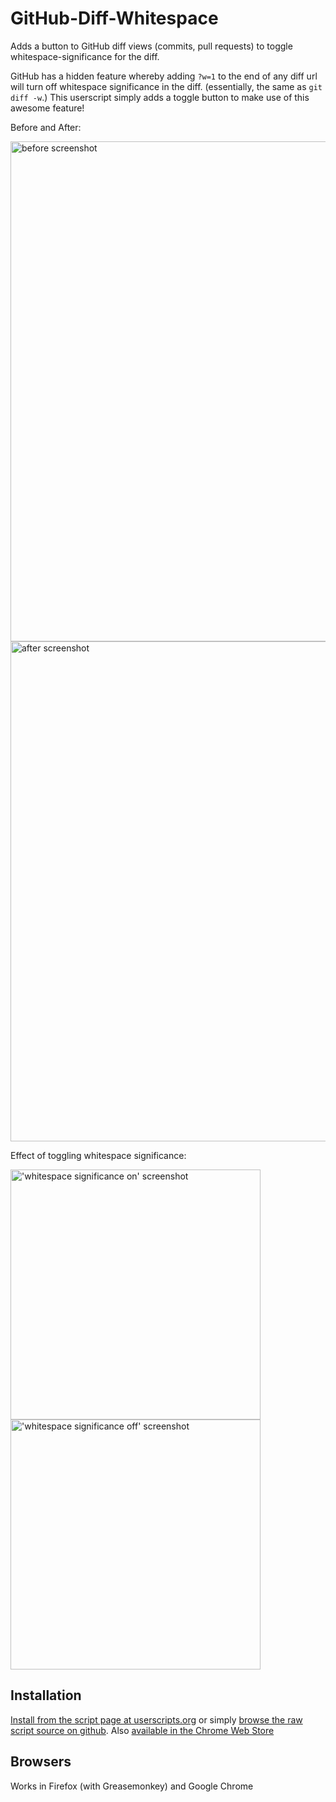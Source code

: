 GitHub-Diff-Whitespace
===========
Adds a button to GitHub diff views (commits, pull requests) to toggle whitespace-significance for the diff.

GitHub has a hidden feature whereby adding `?w=1` to the end of any diff url will turn off whitespace significance in the diff. (essentially, the same as `git diff -w`.) This userscript simply adds a toggle button to make use of this awesome feature!

Before and After:

<img src="https://github.com/jasonkarns/userscripts/raw/master/github-diff-whitespace/before-header.png" alt="before screenshot" width="800" />
<img src="https://github.com/jasonkarns/userscripts/raw/master/github-diff-whitespace/after-header.png" alt="after screenshot" width="800" />


Effect of toggling whitespace significance:

<img src="https://github.com/jasonkarns/userscripts/raw/master/github-diff-whitespace/whitespace-significant.png" alt="'whitespace significance on' screenshot" width="400" />
<img src="https://github.com/jasonkarns/userscripts/raw/master/github-diff-whitespace/whitespace-insignificant.png" alt="'whitespace significance off' screenshot" width="400" />


Installation
------------
[Install from the script page at userscripts.org](http://userscripts.org/scripts/show/137968) or simply [browse the raw script source on github](https://github.com/jasonkarns/userscripts/raw/master/github-diff-whitespace/dist/github-diff-whitespace.user.js).
Also [available in the Chrome Web Store](https://chrome.google.com/webstore/detail/github-diff-whitespace/lhbcdehjihmbiafeodkfnbndleijnnhp)

Browsers
------------
Works in Firefox (with Greasemonkey) and Google Chrome

